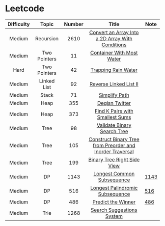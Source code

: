 # Leetcode
| Difficulty | Topic | Number | Title | Note |
|:-----: |:-------:|:------:|:--------:| ---- |
| Medium | Recursion | 2610 | [Convert an Array Into a 2D Array With Conditions](https://leetcode.com/problems/convert-an-array-into-a-2d-array-with-conditions/description/) |  |
| Medium | Two Pointers | 11 | [Container With Most Water](https://leetcode.com/problems/container-with-most-water/description/) |  |
| Hard | Two Pointers | 42 | [Trapping Rain Water](https://leetcode.com/problems/trapping-rain-water/description/) | |
| Medium | Linked List | 92 | [Reverse Linked List II](https://leetcode.com/problems/reverse-linked-list-ii/description/) |  |
| Medium | Stack | 71 | [Simplify Path](https://leetcode.com/problems/simplify-path/) |  |
| Medium | Heap | 355 | [Degisn Twitter](https://leetcode.com/problems/design-twitter/) |  |
| Medium | Heap | 373 | [Find K Pairs with Smallest Sums](https://leetcode.com/problems/find-k-pairs-with-smallest-sums/description/) |  |
| Medium | Tree | 98 | [Validate Binary Search Tree](https://leetcode.com/problems/validate-binary-search-tree/) |  |
| Medium | Tree | 105 | [Construct Binary Tree from Preorder and Inorder Traversal](https://leetcode.com/problems/construct-binary-tree-from-preorder-and-inorder-traversal/description/) |  |
| Medium | Tree | 199 | [Binary Tree Right Side View](https://leetcode.com/problems/binary-tree-right-side-view/description/) |  |
| Medium | DP | 1143 | [Longest Common Subsequence](https://leetcode.com/problems/longest-common-subsequence/) | [1143](https://github.com/Cotidie/STEADY/tree/main/Algorithm/Leetcode/1143) |
| Medium | DP | 516 | [Longest Palindromic Subsequence](https://leetcode.com/problems/longest-palindromic-subsequence/)| [516](https://github.com/Cotidie/STEADY/tree/main/Algorithm/Leetcode/516) |
| Medium | DP | 486 | [Predict the Winner](https://leetcode.com/problems/predict-the-winner/) | [486](https://github.com/Cotidie/STEADY/tree/main/Algorithm/Leetcode/486) |
| Medium | Trie | 1268 | [Search Suggestions System](https://leetcode.com/problems/search-suggestions-system/) |  |
